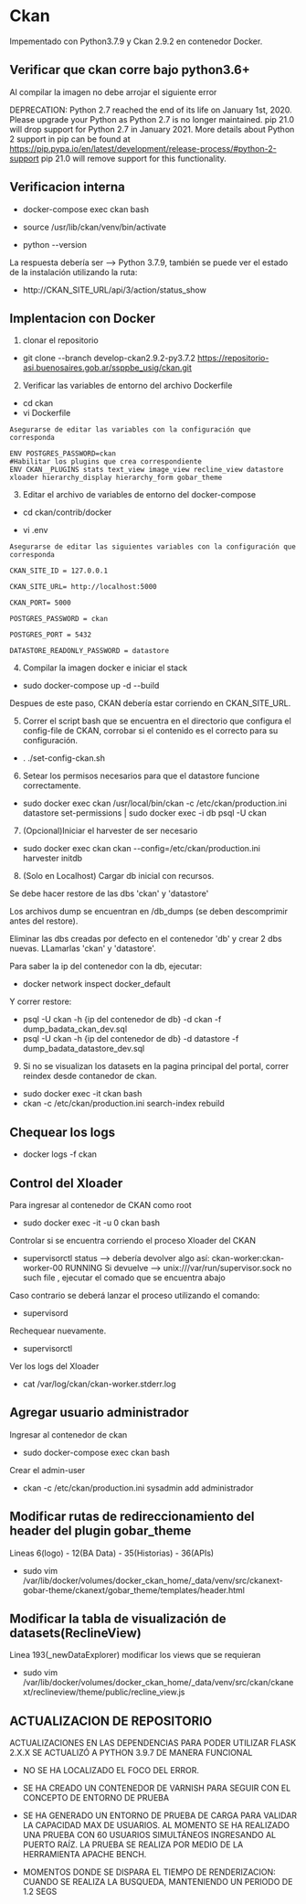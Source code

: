 # Ckan

Impementado con Python3.7.9 y Ckan 2.9.2 en contenedor Docker.

## Verificar que ckan corre bajo python3.6+

Al compilar la imagen no debe arrojar el siguiente error

DEPRECATION: Python 2.7 reached the end of its life on January 1st, 2020. Please upgrade your Python as Python 2.7 is no longer maintained. pip 21.0 will drop support for Python 2.7 in January 2021. More details about Python 2 support in pip can be found at https://pip.pypa.io/en/latest/development/release-process/#python-2-support pip 21.0 will remove support for this functionality.

## Verificacion interna

- docker-compose exec ckan bash

- source /usr/lib/ckan/venv/bin/activate

- python --version

La respuesta debería ser --> Python 3.7.9, también se puede ver el estado de la instalación utilizando la ruta:

- http://CKAN_SITE_URL/api/3/action/status_show

## Implentacion con Docker

1. clonar el repositorio

- git clone --branch develop-ckan2.9.2-py3.7.2 https://repositorio-asi.buenosaires.gob.ar/ssppbe_usig/ckan.git

2. Verificar las variables de entorno del archivo Dockerfile

- cd ckan
- vi Dockerfile

```
Asegurarse de editar las variables con la configuración que corresponda

ENV POSTGRES_PASSWORD=ckan
#Habilitar los plugins que crea correspondiente
ENV CKAN__PLUGINS stats text_view image_view recline_view datastore xloader hierarchy_display hierarchy_form gobar_theme

```

3. Editar el archivo de variables de entorno del docker-compose

- cd ckan/contrib/docker

- vi .env

```
Asegurarse de editar las siguientes variables con la configuración que corresponda

CKAN_SITE_ID = 127.0.0.1

CKAN_SITE_URL= http://localhost:5000

CKAN_PORT= 5000

POSTGRES_PASSWORD = ckan

POSTGRES_PORT = 5432

DATASTORE_READONLY_PASSWORD = datastore

```

4. Compilar la imagen docker e iniciar el stack

- sudo docker-compose up -d --build

Despues de este paso, CKAN debería estar corriendo en CKAN_SITE_URL.

5. Correr el script bash que se encuentra en el directorio que configura el config-file de CKAN, corrobar si el contenido es el correcto para su configuración.

- . ./set-config-ckan.sh

6. Setear los permisos necesarios para que el datastore funcione correctamente.

- sudo docker exec ckan /usr/local/bin/ckan -c /etc/ckan/production.ini datastore set-permissions | sudo docker exec -i db psql -U ckan

7. (Opcional)Iniciar el harvester de ser necesario

- sudo docker exec ckan ckan --config=/etc/ckan/production.ini harvester initdb

8. (Solo en Localhost) Cargar db inicial con recursos.

Se debe hacer restore de las dbs 'ckan' y 'datastore'

Los archivos dump se encuentran en /db_dumps (se deben descomprimir antes del restore).

Eliminar las dbs creadas por defecto en el contenedor 'db' y crear 2 dbs nuevas. LLamarlas 'ckan' y 'datastore'.

Para saber la ip del contenedor con la db, ejecutar:

- docker network inspect docker_default

Y correr restore:

- psql -U ckan -h {ip del contenedor de db} -d ckan -f dump_badata_ckan_dev.sql
- psql -U ckan -h {ip del contenedor de db} -d datastore -f dump_badata_datastore_dev.sql

9. Si no se visualizan los datasets en la pagina principal del portal,
   correr reindex desde contanedor de ckan.

- sudo docker exec -it ckan bash
- ckan -c /etc/ckan/production.ini search-index rebuild

## Chequear los logs

- docker logs -f ckan

## Control del Xloader

Para ingresar al contenedor de CKAN como root

- sudo docker exec -it -u 0 ckan bash

Controlar si se encuentra corriendo el proceso Xloader del CKAN

- supervisorctl status
  --> debería devolver algo así: ckan-worker:ckan-worker-00 RUNNING
  Si devuelve --> unix:///var/run/supervisor.sock no such file , ejecutar el comado que se encuentra abajo

Caso contrario se deberá lanzar el proceso utilizando el comando:

- supervisord

Rechequear nuevamente.

- supervisorctl

Ver los logs del Xloader

- cat /var/log/ckan/ckan-worker.stderr.log

## Agregar usuario administrador

Ingresar al contenedor de ckan

- sudo docker-compose exec ckan bash

Crear el admin-user

- ckan -c /etc/ckan/production.ini sysadmin add administrador

## Modificar rutas de redireccionamiento del header del plugin gobar_theme

Lineas 6(logo) - 12(BA Data) - 35(Historias) - 36(APIs)

- sudo vim /var/lib/docker/volumes/docker_ckan_home/\_data/venv/src/ckanext-gobar-theme/ckanext/gobar_theme/templates/header.html

## Modificar la tabla de visualización de datasets(ReclineView)

Linea 193(\_newDataExplorer) modificar los views que se requieran

- sudo vim /var/lib/docker/volumes/docker_ckan_home/\_data/venv/src/ckan/ckanext/reclineview/theme/public/recline_view.js

## ACTUALIZACION DE REPOSITORIO

ACTUALIZACIONES EN LAS DEPENDENCIAS PARA PODER UTILIZAR FLASK 2.X.X
SE ACTUALIZÓ A PYTHON 3.9.7 DE MANERA FUNCIONAL

- NO SE HA LOCALIZADO EL FOCO DEL ERROR.
- SE HA CREADO UN CONTENEDOR DE VARNISH PARA SEGUIR CON EL CONCEPTO DE ENTORNO DE PRUEBA
- SE HA GENERADO UN ENTORNO DE PRUEBA DE CARGA PARA VALIDAR LA CAPACIDAD MAX DE USUARIOS. AL MOMENTO SE HA REALIZADO UNA PRUEBA CON 60 USUARIOS SIMULTÁNEOS INGRESANDO AL PUERTO RAÍZ. LA PRUEBA SE REALIZA POR MEDIO DE LA HERRAMIENTA APACHE BENCH.

- MOMENTOS DONDE SE DISPARA EL TIEMPO DE RENDERIZACION: CUANDO SE REALIZA LA BUSQUEDA, MANTENIENDO UN PERIODO DE 1.2 SEGS
